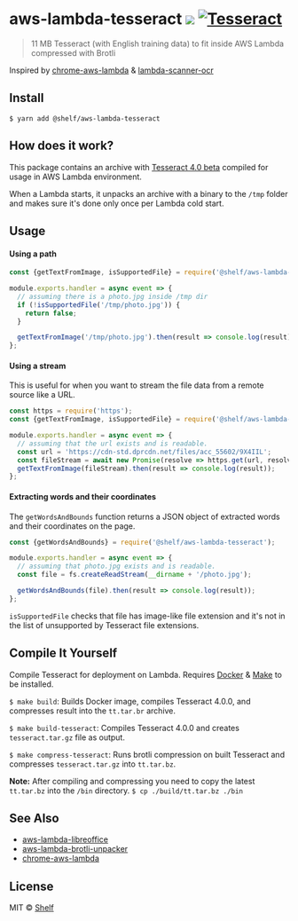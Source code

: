 # aws-lambda-tesseract ![](https://img.shields.io/badge/code_style-prettier-ff69b4.svg) [![Tesseract](https://img.shields.io/badge/tesserract-11_MB-brightgreen.svg)](bin/)

> 11 MB Tesseract (with English training data) to fit inside AWS Lambda compressed with Brotli

Inspired by [chrome-aws-lambda](https://github.com/alixaxel/chrome-aws-lambda) & [lambda-scanner-ocr](https://github.com/philippkeller/lambda-scanner-ocr)

## Install

```
$ yarn add @shelf/aws-lambda-tesseract
```

## How does it work?

This package contains an archive with [Tesseract 4.0 beta](https://github.com/tesseract-ocr/tesseract) compiled for usage in AWS Lambda environment.

When a Lambda starts, it unpacks an archive with a binary to the `/tmp` folder and makes sure it's done only once per Lambda cold start.

## Usage

#### Using a path

```js
const {getTextFromImage, isSupportedFile} = require('@shelf/aws-lambda-tesseract');

module.exports.handler = async event => {
  // assuming there is a photo.jpg inside /tmp dir
  if (!isSupportedFile('/tmp/photo.jpg')) {
    return false;
  }

  getTextFromImage('/tmp/photo.jpg').then(result => console.log(result));
};
```

#### Using a stream

This is useful for when you want to stream the file data from a remote source like a URL.

```js
const https = require('https');
const {getTextFromImage, isSupportedFile} = require('@shelf/aws-lambda-tesseract');

module.exports.handler = async event => {
  // assuming that the url exists and is readable.
  const url = 'https://cdn-std.dprcdn.net/files/acc_55602/9X4IIL';
  const fileStream = await new Promise(resolve => https.get(url, resolve));
  getTextFromImage(fileStream).then(result => console.log(result));
};
```

#### Extracting words and their coordinates

The `getWordsAndBounds` function returns a JSON object of extracted words and their coordinates on the page.

```js
const {getWordsAndBounds} = require('@shelf/aws-lambda-tesseract');

module.exports.handler = async event => {
  // assuming that photo.jpg exists and is readable.
  const file = fs.createReadStream(__dirname + '/photo.jpg');

  getWordsAndBounds(file).then(result => console.log(result));
};
```

`isSupportedFile` checks that file has image-like file extension and it's not in the list of
unsupported by Tesseract file extensions.

## Compile It Yourself

Compile Tesseract for deployment on Lambda. Requires [Docker](https://www.docker.com/) & [Make](https://www.gnu.org/software/make/manual/html_node/Introduction.html) to be installed.

`$ make build`: Builds Docker image, compiles Tesseract 4.0.0, and compresses result into the `tt.tar.br` archive.

`$ make build-tesseract`: Compiles Tesseract 4.0.0 and creates `tesseract.tar.gz` file as output.

`$ make compress-tesseract`: Runs brotli compression on built Tesseract and compresses `tesseract.tar.gz` into `tt.tar.bz`.

**Note:** After compiling and compressing you need to copy the latest `tt.tar.bz` into the `/bin` directory. `$ cp ./build/tt.tar.bz ./bin`

## See Also

- [aws-lambda-libreoffice](https://github.com/shelfio/aws-lambda-libreoffice)
- [aws-lambda-brotli-unpacker](https://github.com/shelfio/aws-lambda-brotli-unpacker)
- [chrome-aws-lambda](https://github.com/alixaxel/chrome-aws-lambda)

## License

MIT © [Shelf](https://shelf.io)

